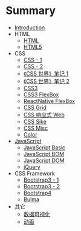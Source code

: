 # Summary

* [Introduction](README.md)
* HTML
  * [HTML](notes/html.md)
  * [HTML5](notes/html5.md)
* CSS
  * [CSS - 1](notes/css-1.md)
  * [CSS - 2](notes/css-2.md)
  * [《CSS 世界》笔记 1](notes/css-world-note-1.md)
  * [《CSS 世界》笔记 2](notes/css-world-note-2.md)
  * [CSS3](notes/css3.md)
  * [CSS3 FlexBox](notes/css3-flexbox.md)
  * [ReactNative FlexBox](notes/react-native-flexbox.md)
  * [CSS Grid](notes/css-grid.md)
  * [CSS 响应式 Web](notes/css-responsive.md)
  * [CSS Sike](notes/css-sike.md)
  * [CSS Misc](notes/css-misc.md)
  * [Color](notes/color.md)
* [JavaScript](notes/javascript-readme.md)
  * [JavaScript Basic](notes/javascript-basic.md)
  * [JavaScript BOM](notes/javascript-bom.md)
  * [JavaScript DOM](notes/javascript-dom.md)
  * [jQuery](notes/javascript-jquery.md)
* CSS Framework
  * [Bootstrap3 - 1](notes/bootstrap3-1.md)
  * [Bootstrap3 - 2](notes/bootstrap3-2.md)
  * [Bootstrap4](notes/bootstrap4.md)
  * [Bulma](notes/bulma.md)
* 其它
  * [数据可视化](notes/visualization-note.md)
  * [动画](notes/animation-note.md)
